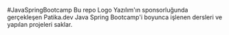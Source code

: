 #JavaSpringBootcamp
Bu repo Logo Yazılım'ın sponsorluğunda gerçekleşen Patika.dev Java Spring Bootcamp'i boyunca işlenen dersleri ve yapılan projeleri saklar.